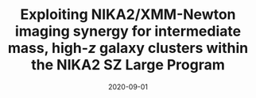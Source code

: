 ---
title: "Exploiting NIKA2/XMM-Newton imaging synergy for intermediate mass, high-$z$ galaxy clusters within the NIKA2 SZ Large Program"
collection: "publications"
category: "fa_papers"
permalink: /publications/2020arXiv200902563K
link: https://ui.adsabs.harvard.edu/abs/2020arXiv200902563K/abstract
date: 2020-09-01
venue: "arXiv e-prints"
citation: "Kéruzoré, F., Adam, R., Ade, P., et al. (2019), arXiv e-prints, arXiv:1911.03005."
---
